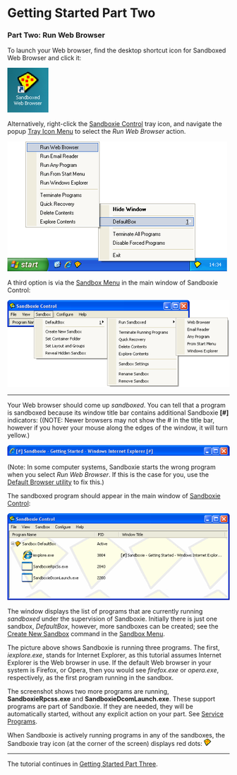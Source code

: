 # Getting Started Part Two

### Part Two: Run Web Browser

To launch your Web browser, find the desktop shortcut icon for Sandboxed Web Browser and click it:

![](../Media/SandboxedWebBrowserIcon.png)

Alternatively, right-click the [Sandboxie Control](SandboxieControl.md) tray icon, and navigate the popup [Tray Icon Menu](TrayIconMenu.md) to select the _Run Web Browser_ action.

![](../Media/TrayPopupMenu.png)

A third option is via the [Sandbox Menu](SandboxMenu.md) in the main window of Sandboxie Control:

![](../Media/SandboxMenu.png)

* * *

Your Web browser should come up _sandboxed_. You can tell that a program is sandboxed because its window title bar contains additional Sandboxie **[#]** indicators: ((NOTE: Newer browsers may not show the # in the title bar, however if you hover your mouse along the edges of the window, it will turn yellow.)

![](../Media/SandboxedTitle.png)

(Note: In some computer systems, Sandboxie starts the wrong program when you select _Run Web Browser_. If this is the case for you, use the [Default Browser utility](http://windowsxp.mvps.org/defaultbrowser.htm) to fix this.)

The sandboxed program should appear in the main window of [Sandboxie Control](SandboxieControl.md):

![](../Media/MainWindow.png)

The window displays the list of programs that are currently running _sandboxed_ under the supervision of Sandboxie. Initially there is just one sandbox, _DefaultBox_, however, more sandboxes can be created; see the [Create New Sandbox](SandboxMenu#create) command in the [Sandbox Menu](SandboxMenu.md).

The picture above shows Sandboxie is running three programs. The first, _iexplore.exe_, stands for Internet Explorer, as this tutorial assumes Internet Explorer is the Web browser in use. If the default Web browser in your system is Firefox, or Opera, then you would see _firefox.exe_ or _opera.exe_, respectively, as the first program running in the sandbox.

The screenshot shows two more programs are running, **SandboxieRpcss.exe** and **SandboxieDcomLaunch.exe**. These support programs are part of Sandboxie. If they are needed, they will be automatically started, without any explicit action on your part. See [Service Programs](ServicePrograms.md).

When Sandboxie is actively running programs in any of the sandboxes, the Sandboxie tray icon (at the corner of the screen) displays red dots: ![](../Media/TrayIconFull.png)

* * *

The tutorial continues in [Getting Started Part Three](GettingStartedPartThree.md).